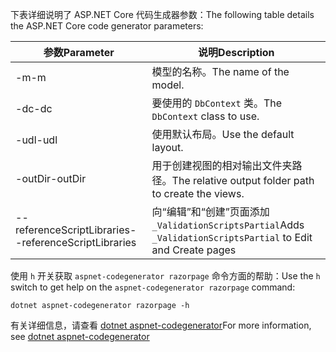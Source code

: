 <a name="codegenerator"></a> <span data-ttu-id="80817-101">下表详细说明了 ASP.NET Core 代码生成器参数：</span><span class="sxs-lookup"><span data-stu-id="80817-101">The following table details the ASP.NET Core code generator parameters:</span></span>

| <span data-ttu-id="80817-102">参数</span><span class="sxs-lookup"><span data-stu-id="80817-102">Parameter</span></span>               | <span data-ttu-id="80817-103">说明</span><span class="sxs-lookup"><span data-stu-id="80817-103">Description</span></span>|
| ----------------- | ------------ |
| <span data-ttu-id="80817-104">-m</span><span class="sxs-lookup"><span data-stu-id="80817-104">-m</span></span>  | <span data-ttu-id="80817-105">模型的名称。</span><span class="sxs-lookup"><span data-stu-id="80817-105">The name of the model.</span></span> |
| <span data-ttu-id="80817-106">-dc</span><span class="sxs-lookup"><span data-stu-id="80817-106">-dc</span></span>  | <span data-ttu-id="80817-107">要使用的 `DbContext` 类。</span><span class="sxs-lookup"><span data-stu-id="80817-107">The `DbContext` class to use.</span></span> |
| <span data-ttu-id="80817-108">-udl</span><span class="sxs-lookup"><span data-stu-id="80817-108">-udl</span></span> | <span data-ttu-id="80817-109">使用默认布局。</span><span class="sxs-lookup"><span data-stu-id="80817-109">Use the default layout.</span></span> |
| <span data-ttu-id="80817-110">-outDir</span><span class="sxs-lookup"><span data-stu-id="80817-110">-outDir</span></span> | <span data-ttu-id="80817-111">用于创建视图的相对输出文件夹路径。</span><span class="sxs-lookup"><span data-stu-id="80817-111">The relative output folder path to create the views.</span></span> |
| <span data-ttu-id="80817-112">--referenceScriptLibraries</span><span class="sxs-lookup"><span data-stu-id="80817-112">--referenceScriptLibraries</span></span> | <span data-ttu-id="80817-113">向“编辑”和“创建”页面添加 `_ValidationScriptsPartial`</span><span class="sxs-lookup"><span data-stu-id="80817-113">Adds `_ValidationScriptsPartial` to Edit and Create pages</span></span> |

<span data-ttu-id="80817-114">使用 `h` 开关获取 `aspnet-codegenerator razorpage` 命令方面的帮助：</span><span class="sxs-lookup"><span data-stu-id="80817-114">Use the `h` switch to get help on the `aspnet-codegenerator razorpage` command:</span></span>

```dotnetcli
dotnet aspnet-codegenerator razorpage -h
```

<span data-ttu-id="80817-115">有关详细信息，请查看 [dotnet aspnet-codegenerator](xref:fundamentals/tools/dotnet-aspnet-codegenerator)</span><span class="sxs-lookup"><span data-stu-id="80817-115">For more information, see [dotnet aspnet-codegenerator](xref:fundamentals/tools/dotnet-aspnet-codegenerator)</span></span> 